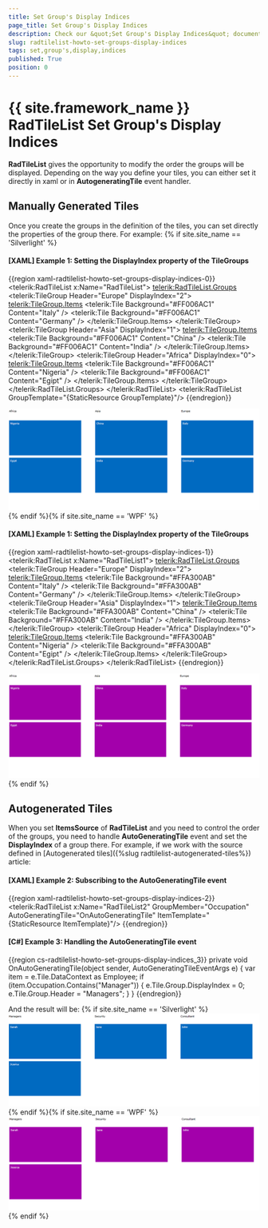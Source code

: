 ```yaml
---
title: Set Group's Display Indices
page_title: Set Group's Display Indices
description: Check our &quot;Set Group's Display Indices&quot; documentation article for the RadTileList {{ site.framework_name }} control.
slug: radtilelist-howto-set-groups-display-indices
tags: set,group's,display,indices
published: True
position: 0
---
```


# {{ site.framework_name }} RadTileList Set Group's Display Indices



__RadTileList__ gives the opportunity to modify the order the groups will be displayed. Depending on the way you define your tiles, you can either set it directly in xaml or in __AutogeneratingTile__ event handler. 

## Manually Generated Tiles

Once you create the groups in the definition of the tiles, you can set directly the properties of the group there. For example: {% if site.site_name == 'Silverlight' %}

#### __[XAML] Example 1: Setting the DisplayIndex property of the TileGroups__

{{region xaml-radtilelist-howto-set-groups-display-indices-0}}
	<telerik:RadTileList x:Name="RadTileList">
	  <telerik:RadTileList.Groups>
	    <telerik:TileGroup Header="Europe" DisplayIndex="2">
	      <telerik:TileGroup.Items>
	        <telerik:Tile Background="#FF006AC1" Content="Italy" />
	        <telerik:Tile Background="#FF006AC1" Content="Germany" />
	      </telerik:TileGroup.Items>
	    </telerik:TileGroup>
	    <telerik:TileGroup Header="Asia" DisplayIndex="1">
	      <telerik:TileGroup.Items>
	        <telerik:Tile Background="#FF006AC1" Content="China" />
	        <telerik:Tile Background="#FF006AC1" Content="India" />
	      </telerik:TileGroup.Items>
	    </telerik:TileGroup>
	    <telerik:TileGroup Header="Africa" DisplayIndex="0">
	      <telerik:TileGroup.Items>
	        <telerik:Tile Background="#FF006AC1" Content="Nigeria" />
	        <telerik:Tile Background="#FF006AC1" Content="Egipt" />
	      </telerik:TileGroup.Items>
	    </telerik:TileGroup>
	  </telerik:RadTileList.Groups>
	</telerik:RadTileList>
	<telerik:RadTileList GroupTemplate="{StaticResource GroupTemplate}"/>
{{endregion}}



![Manually Generated Tiles Group Display Index SL](images/ManuallyGeneratedTiles_GroupDisplayIndex_SL.PNG){% endif %}{% if site.site_name == 'WPF' %}

#### __[XAML] Example 1: Setting the DisplayIndex property of the TileGroups__

{{region xaml-radtilelist-howto-set-groups-display-indices-1}}
	<telerik:RadTileList x:Name="RadTileList1">
	  <telerik:RadTileList.Groups>
	    <telerik:TileGroup Header="Europe" DisplayIndex="2">
	      <telerik:TileGroup.Items>
	        <telerik:Tile Background="#FFA300AB" Content="Italy" />
	        <telerik:Tile Background="#FFA300AB" Content="Germany" />
	      </telerik:TileGroup.Items>
	    </telerik:TileGroup>
	    <telerik:TileGroup Header="Asia" DisplayIndex="1">
	      <telerik:TileGroup.Items>
	        <telerik:Tile Background="#FFA300AB" Content="China" />
	        <telerik:Tile Background="#FFA300AB" Content="India" />
	      </telerik:TileGroup.Items>
	    </telerik:TileGroup>
	    <telerik:TileGroup Header="Africa" DisplayIndex="0">
	      <telerik:TileGroup.Items>
	        <telerik:Tile Background="#FFA300AB" Content="Nigeria" />
	        <telerik:Tile Background="#FFA300AB" Content="Egipt" />
	      </telerik:TileGroup.Items>
	    </telerik:TileGroup>
	  </telerik:RadTileList.Groups>
	</telerik:RadTileList>
{{endregion}}

![Manually Generated Tiles Group Display Index WPF](images/ManuallyGeneratedTiles_GroupDisplayIndex_WPF.PNG){% endif %}

## Autogenerated Tiles

When you set __ItemsSource__ of __RadTileList__ and you need to control the order of the groups, you need to handle __AutoGeneratingTile__ event and set the __DisplayIndex__ of a group there. For example, if we work with the source defined in [Autogenerated tiles]({%slug radtilelist-autogenerated-tiles%}) article:
        

#### __[XAML] Example 2: Subscribing to the AutoGeneratingTile event__

{{region xaml-radtilelist-howto-set-groups-display-indices-2}}
	<telerik:RadTileList x:Name="RadTileList2"
	           GroupMember="Occupation"
	                   AutoGeneratingTile="OnAutoGeneratingTile"
	                   ItemTemplate="{StaticResource ItemTemplate}"/>
{{endregion}}



#### __[C#] Example 3: Handling the AutoGeneratingTile event__

{{region cs-radtilelist-howto-set-groups-display-indices_3}}
	private void OnAutoGeneratingTile(object sender, AutoGeneratingTileEventArgs e)
	{
	    var item = e.Tile.DataContext as Employee;
	    if (item.Occupation.Contains("Manager"))
	    {
	        e.Tile.Group.DisplayIndex = 0;
	        e.Tile.Group.Header = "Managers";
	    }
	}
{{endregion}}



And the result will be:
{% if site.site_name == 'Silverlight' %}
![Autogenerated Tiles Display Index SL](images/AutogeneratedTiles_DisplayIndex_SL.PNG){% endif %}{% if site.site_name == 'WPF' %}
![Autogenerated Tiles Display Index WPF](images/AutogeneratedTiles_DisplayIndex_WPF.PNG){% endif %}
